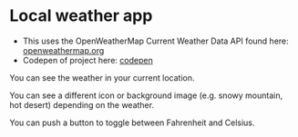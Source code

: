 # Local weather app
*  This uses the OpenWeatherMap Current Weather Data API found here: [openweathermap.org](https://openweathermap.org/api)
*  Codepen of project here: [codepen](http://codepen.io/ohohoreos/full/PWMYxw/)

  You can see the weather in your current location.

  You can see a different icon or background image (e.g. snowy mountain, hot desert) depending on the weather.

  You can push a button to toggle between Fahrenheit and Celsius.

